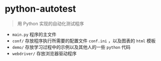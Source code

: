 # python-autotest
> 用 Python 实现的自动化测试程序
* `main.py` 程序的主文件
* `conf/` 存放程序执行所需要的配置文件 `conf.ini` ，以及图表的 `html` 模板
* `demo/` 存放学习过程中的示例以及其他人的一些 `python` 代码
* `webdriver/` 存放浏览器驱动程序
